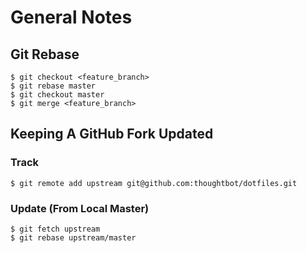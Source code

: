 # General Notes

## Git Rebase

```
$ git checkout <feature_branch>
$ git rebase master
$ git checkout master
$ git merge <feature_branch>
```

## Keeping A GitHub Fork Updated

### Track
```
$ git remote add upstream git@github.com:thoughtbot/dotfiles.git
```

### Update (From Local Master)
```
$ git fetch upstream
$ git rebase upstream/master
```